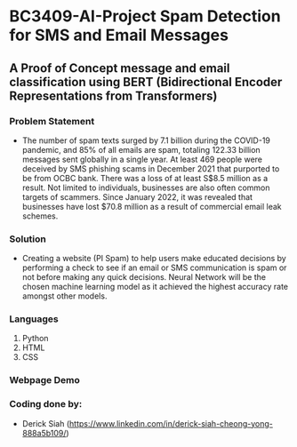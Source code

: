 # BC3409-AI-Project Spam Detection for SMS and Email Messages
## A Proof of Concept message and email classification using BERT (Bidirectional Encoder Representations from Transformers)

### Problem Statement
* The number of spam texts surged by 7.1 billion during the COVID-19 pandemic, and 85% of all emails are spam, totaling 122.33 billion messages sent globally in a single year. At least 469 people were deceived by SMS phishing scams in December 2021 that purported to be from OCBC bank. There was a loss of at least S$8.5 million as a result. Not limited to individuals, businesses are also often common targets of scammers. Since January 2022, it was revealed that businesses have lost $70.8 million as a result of commercial email leak schemes.

### Solution
* Creating a website (PI Spam) to help users make educated decisions by performing a check to see if an email or SMS communication is spam or not before making any quick decisions. Neural Network will be the chosen machine learning model as it achieved the highest accuracy rate amongst other models.

### Languages
1. Python
2. HTML
3. CSS

### Webpage Demo


### Coding done by:
* Derick Siah (https://www.linkedin.com/in/derick-siah-cheong-yong-888a5b109/)

